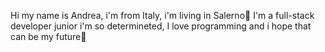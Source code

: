 Hi my name is Andrea, i'm from Italy, i'm living in Salerno👋
I'm a full-stack developer junior i'm so determineted, I love programming and i hope that can be my future👋
